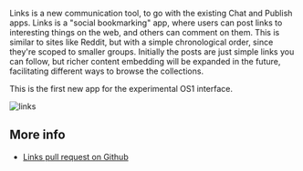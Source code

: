 Links is a new communication tool, to go with the existing Chat and Publish
apps. Links is a "social bookmarking" app, where users can post links to
interesting things on the web, and others can comment on them. This is similar
to sites like Reddit, but with a simple chronological order, since they're
scoped to smaller groups. Initially the posts are just simple links you can
follow, but richer content embedding will be expanded in the future,
facilitating different ways to browse the collections.

This is the first new app for the experimental OS1 interface.

![links](https://m.tinnus-napbus.xyz/pub/timeline/2022.5.22..07.50.01-links.png)

## More info

- [Links pull request on Github](https://github.com/urbit/urbit/pull/1970)
